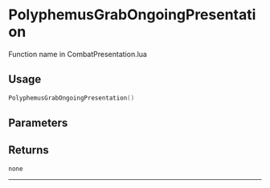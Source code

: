 # PolyphemusGrabOngoingPresentation
Function name in CombatPresentation.lua
## Usage
```lua
PolyphemusGrabOngoingPresentation()
```
## Parameters

## Returns
`none`

---